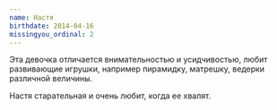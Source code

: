 ```yaml
---
name: Настя
birthdate: 2014-04-16
missingyou_ordinal: 2
---
```

Эта девочка отличается внимательностью и усидчивостью, любит развивающие игрушки, например пирамидку, матрешку,
ведерки различной величины.

Настя старательная и очень любит, когда ее хвалят.
